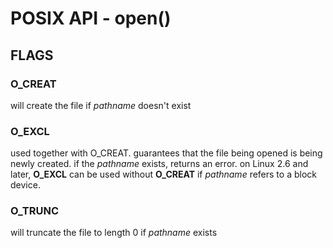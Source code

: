 # POSIX API - open()
## FLAGS
### O_CREAT
will create the file if _pathname_ doesn't exist
### O_EXCL
used together with O_CREAT. guarantees that the file being opened is being newly created. if the _pathname_ exists, returns an error. on Linux 2.6 and later, **O_EXCL** can be used without **O_CREAT** if _pathname_ refers to a block device.
### O_TRUNC
will truncate the file to length 0 if _pathname_ exists